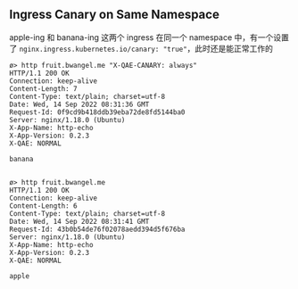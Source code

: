 ## Ingress Canary on Same Namespace

apple-ing 和 banana-ing 这两个 ingress 在同一个 namespace 中，有一个设置了 `nginx.ingress.kubernetes.io/canary: "true"`，此时还是能正常工作的

```shell
ø> http fruit.bwangel.me "X-QAE-CANARY: always"
HTTP/1.1 200 OK
Connection: keep-alive
Content-Length: 7
Content-Type: text/plain; charset=utf-8
Date: Wed, 14 Sep 2022 08:31:36 GMT
Request-Id: 0f9cd9b418ddb39eba72de8fd5144ba0
Server: nginx/1.18.0 (Ubuntu)
X-App-Name: http-echo
X-App-Version: 0.2.3
X-QAE: NORMAL

banana


ø> http fruit.bwangel.me
HTTP/1.1 200 OK
Connection: keep-alive
Content-Length: 6
Content-Type: text/plain; charset=utf-8
Date: Wed, 14 Sep 2022 08:31:41 GMT
Request-Id: 43b0b54de76f02078aedd394d5f676ba
Server: nginx/1.18.0 (Ubuntu)
X-App-Name: http-echo
X-App-Version: 0.2.3
X-QAE: NORMAL

apple

```